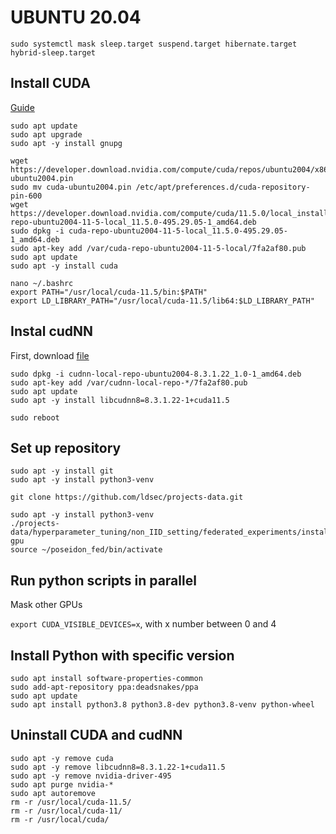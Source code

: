 # UBUNTU 20.04

 `sudo systemctl mask sleep.target suspend.target hibernate.target hybrid-sleep.target`

## Install CUDA

[Guide](https://docs.nvidia.com/cuda/cuda-installation-guide-linux/index.html#download-nvidia-driver-and-cuda-software)

```{bash}
sudo apt update
sudo apt upgrade
sudo apt -y install gnupg

wget https://developer.download.nvidia.com/compute/cuda/repos/ubuntu2004/x86_64/cuda-ubuntu2004.pin
sudo mv cuda-ubuntu2004.pin /etc/apt/preferences.d/cuda-repository-pin-600
wget https://developer.download.nvidia.com/compute/cuda/11.5.0/local_installers/cuda-repo-ubuntu2004-11-5-local_11.5.0-495.29.05-1_amd64.deb
sudo dpkg -i cuda-repo-ubuntu2004-11-5-local_11.5.0-495.29.05-1_amd64.deb
sudo apt-key add /var/cuda-repo-ubuntu2004-11-5-local/7fa2af80.pub
sudo apt update
sudo apt -y install cuda

nano ~/.bashrc
export PATH="/usr/local/cuda-11.5/bin:$PATH"
export LD_LIBRARY_PATH="/usr/local/cuda-11.5/lib64:$LD_LIBRARY_PATH"
```

## Instal cudNN

First, download [file](https://drive.google.com/file/d/1gVovwfd58lmZS1VQSjNxWmkpxqJX8GMD/view?usp=sharing)

```{bash}
sudo dpkg -i cudnn-local-repo-ubuntu2004-8.3.1.22_1.0-1_amd64.deb
sudo apt-key add /var/cudnn-local-repo-*/7fa2af80.pub
sudo apt update
sudo apt -y install libcudnn8=8.3.1.22-1+cuda11.5

sudo reboot
```

## Set up repository

```{bash}
sudo apt -y install git
sudo apt -y install python3-venv

git clone https://github.com/ldsec/projects-data.git

sudo apt -y install python3-venv
./projects-data/hyperparameter_tuning/non_IID_setting/federated_experiments/install_fed_env.sh gpu
source ~/poseidon_fed/bin/activate
```

## Run python scripts in parallel

Mask other GPUs

`export CUDA_VISIBLE_DEVICES=x`,
with x number between 0 and 4

## Install Python with specific version

```{bash}
sudo apt install software-properties-common
sudo add-apt-repository ppa:deadsnakes/ppa
sudo apt update
sudo apt install python3.8 python3.8-dev python3.8-venv python-wheel
```

## Uninstall CUDA and cudNN

```{bash}
sudo apt -y remove cuda
sudo apt -y remove libcudnn8=8.3.1.22-1+cuda11.5
sudo apt -y remove nvidia-driver-495
sudo apt purge nvidia-*
sudo apt autoremove
rm -r /usr/local/cuda-11.5/
rm -r /usr/local/cuda-11/
rm -r /usr/local/cuda/
```
